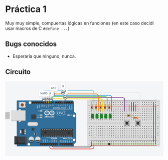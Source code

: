 ﻿# Práctica 1
Muy muy simple, compuertas lógicas en funciones (en este caso decidí usar macros de C 
`#define ...`)

## Bugs conocidos
* Esperaría que ninguno, nunca.

## Circuito
<div align="center">
    <img src="circuito.png" />
</div>

